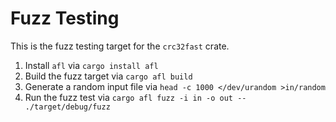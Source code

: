 # Fuzz Testing

This is the fuzz testing target for the `crc32fast` crate.

1. Install `afl` via `cargo install afl`
2. Build the fuzz target via `cargo afl build`
3. Generate a random input file via `head -c 1000 </dev/urandom >in/random`
3. Run the fuzz test via `cargo afl fuzz -i in -o out -- ./target/debug/fuzz`
